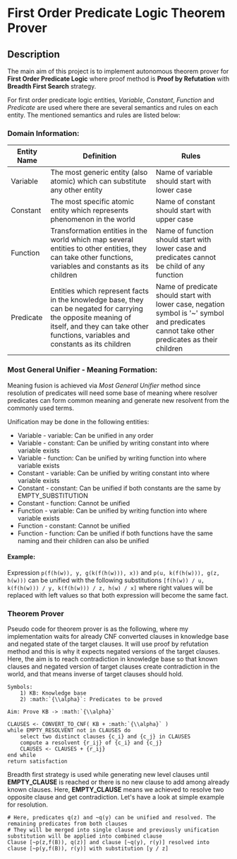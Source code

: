 # First Order Predicate Logic Theorem Prover

## Description
The main aim of this project is to implement autonomous theorem prover for **First Order Predicate Logic** where
proof method is **Proof by Refutation** with **Breadth First Search** strategy.

For first order predicate logic entities, _Variable_, _Constant_, _Function_ and _Predicate_ are used where
there are several semantics and rules on each entity. The mentioned semantics and rules are listed below:

### Domain Information: 
Entity Name | Definition | Rules
------------|------------|------
Variable    | The most generic entity (also atomic) which can substitute any other entity | Name of variable should start with lower case 
Constant    | The most specific atomic entity which represents phenomenon in the world | Name of constant should start with upper case 
Function    | Transformation entities in the world which map several entities to other entities, they can take other functions, variables and constants as its children | Name of function should start with lower case and predicates cannot be child of any function 
Predicate   | Entities which represent facts in the knowledge base, they can be negated for carrying the opposite meaning of itself, and they can take other functions, variables and constants as its children | Name of predicate should start with lower case, negation symbol is '~' symbol and predicates cannot take other predicates as their children

### Most General Unifier - Meaning Formation:
Meaning fusion is achieved via _Most General Unifier_ method since resolution of predicates will need some base of
meaning where resolver predicates can form common meaning and generate new resolvent from the commonly used terms.

Unification may be done in the following entities:
* Variable - variable: Can be unified in any order
* Variable - constant: Can be unified by writing constant into where variable exists
* Variable - function: Can be unified by writing function into where variable exists
* Constant - variable: Can be unified by writing constant into where variable exists
* Constant - constant: Can be unified if both constants are the same by EMPTY_SUBSTITUTION
* Constant - function: Cannot be unified
* Function - variable: Can be unified by writing function into where variable exists
* Function - constant: Cannot be unified
* Function - function: Can be unified if both functions have the same naming and their children can also be unified

#### Example:
Expression `p(f(h(w)), y, g(k(f(h(w))), x))` and `p(u, k(f(h(w))), g(z, h(w)))` can be unified with the following
substitutions `[f(h(w)) / u, k(f(h(w))) / y, k(f(h(w))) / z, h(w) / x]` where right values will be replaced with
left values so that both expression will become the same fact.

### Theorem Prover
Pseudo code for theorem prover is as the following, where my implementation waits for already CNF converted
clauses in knowledge base and negated state of the target clauses. It will use proof by refutation method and
this is why it expects negated versions of the target clauses. Here, the aim is to reach contradiction in knowledge
base so that known clauses and negated version of target clauses create contradiction in the world, and that means
inverse of target clauses should hold. 

```
Symbols:
    1) KB: Knowledge base
    2) :math:`{\\alpha}`: Predicates to be proved

Aim: Prove KB -> :math:`{\\alpha}`

CLAUSES <- CONVERT_TO_CNF( KB + :math:`{\\alpha}` )
while EMPTY_RESOLVENT not in CLAUSES do
    select two distinct clauses {c_i} and {c_j} in CLAUSES
    compute a resolvent {r_ij} of {c_i} and {c_j}
    CLAUSES <- CLAUSES + {r_ij}
end while
return satisfaction
```

Breadth first strategy is used while generating new level clauses until **EMPTY_CLAUSE** is reached or there is
no new clause to add among already known clauses. Here, **EMPTY_CLAUSE** means we achieved to resolve two opposite
clause and get contradiction. Let's have a look at simple example for resolution.

```
# Here, predicates q(z) and ~q(y) can be unified and resolved. The remaining predicates from both clauses
# They will be merged into single clause and previously unification substitution will be applied into combined clause
Clause [~p(z,f(B)), q(z)] and clause [~q(y), r(y)] resolved into clause [~p(y,f(B)), r(y)] with substitution [y / z]
```

